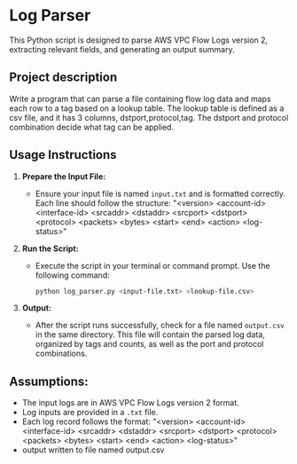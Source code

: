 # Log Parser
This Python script is designed to parse AWS VPC Flow Logs version 2, extracting relevant fields, and generating an output summary.

## Project description
Write a program that can parse a file containing flow log data and maps each row to a tag based on a lookup table. The lookup table is defined as a csv file, and it has 3 columns, dstport,protocol,tag. The dstport and protocol combination decide what tag can be applied.

## Usage Instructions

1. **Prepare the Input File:**
   - Ensure your input file is named `input.txt` and is formatted correctly. Each line should follow the structure:
    "&lt;version&gt; &lt;account-id&gt; &lt;interface-id&gt; &lt;srcaddr&gt; &lt;dstaddr&gt; &lt;srcport&gt; &lt;dstport&gt; &lt;protocol&gt; &lt;packets&gt; &lt;bytes&gt; &lt;start&gt; &lt;end&gt; &lt;action&gt; &lt;log-status&gt;"

2. **Run the Script:**
   - Execute the script in your terminal or command prompt. Use the following command:
     ```bash
     python log_parser.py <input-file.txt> <lookup-file.csv>
     ```

3. **Output:**
   - After the script runs successfully, check for a file named `output.csv` in the same directory. This file will contain the parsed log data, organized by tags and counts, as well as the port and protocol combinations.

## Assumptions:
- The input logs are in AWS VPC Flow Logs version 2 format.
- Log inputs are provided in a `.txt` file.
- Each log record follows the format: "&lt;version&gt; &lt;account-id&gt; &lt;interface-id&gt; &lt;srcaddr&gt; &lt;dstaddr&gt; &lt;srcport&gt; &lt;dstport&gt; &lt;protocol&gt; &lt;packets&gt; &lt;bytes&gt; &lt;start&gt; &lt;end&gt; &lt;action&gt; &lt;log-status&gt;"
- output written to file named output.csv